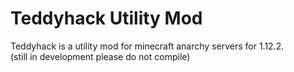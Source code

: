 # Teddyhack Utility Mod

Teddyhack is a utility mod for minecraft anarchy servers for 1.12.2. <br>
(still in development please do not compile)
